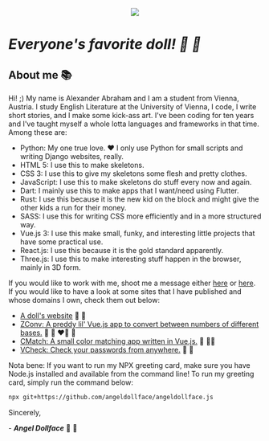 <p align="center">
 <img src="https://angeldollface.art/assets/images/site/banner/banner.png"/>
</p>

# ***Everyone's favorite doll! :dolls: :ribbon:***

## About me :books:

Hi! ;) My name is Alexander Abraham and I am a student from Vienna, Austria. I study English Literature at the University of Vienna, I code, I write short stories, and I make some kick-ass art. I've been coding for ten years and I've taught myself a whole lotta languages and frameworks in that time. Among these are:

- Python: My one true love. :heart: I only use Python for small scripts and writing Django websites, really.
- HTML 5: I use this to make skeletons.
- CSS 3: I use this to give my skeletons some flesh and pretty clothes.
- JavaScript: I use this to make skeletons do stuff every now and again.
- Dart: I mainly use this to make apps that I want/need using Flutter.
- Rust: I use this because it is the new kid on the block and might give the other kids a run for their money.
- SASS: I use this for writing CSS more efficiently and in a more structured way.
- Vue.js 3: I use this make small, funky, and interesting little projects that have some practical use.
- React.js: I use this because it is the gold standard apparently.
- Three.js: I use this to make interesting stuff happen in the browser, mainly in 3D form.

If you would like to work with me, shoot me a message either [here](https://twitter.com/angeldollface66) or [here](mailto:youreccentricity@outlook.com).
If you would like to have a look at some sites that I have published and whose domains I own, check them out below:

- [A doll's website](https://angeldollface.art) :dolls: :ribbon:
- [ZConv: A preddy lil' Vue.js app to convert between numbers of different bases.](https://angeldollface.art/zconv) :ribbon: :rocket: :heart_on_fire: :unicorn:
- [CMatch: A small color matching app written in Vue.js.](https://angeldollface.art/cmatch) :art: :artist:
- [VCheck: Check your passwords from anywhere.](https://angeldollface.art/vcheck) :ribbon: :rocket:

Nota bene: If you want to run my NPX greeting card, make sure you have Node.js installed and available from the command line!
To run my greeting card, simply run the command below:

```bash
npx git+https://github.com/angeldollface/angeldollface.js
```

Sincerely,

\- ***Angel Dollface*** :dolls: :ribbon:
